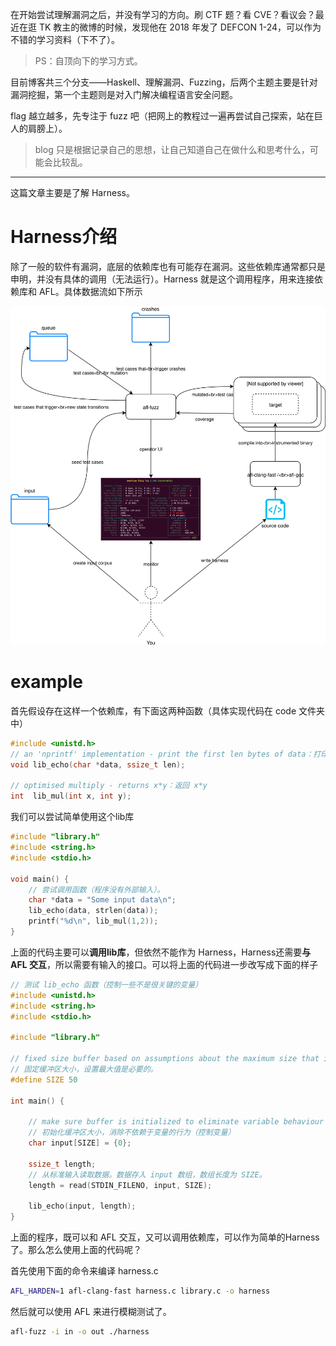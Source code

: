 
在开始尝试理解漏洞之后，并没有学习的方向。刷 CTF 题？看 CVE？看议会？最近在逛 TK 教主的微博的时候，发现他在 2018 年发了 DEFCON 1-24，可以作为不错的学习资料（下不了）。
> PS：自顶向下的学习方式。

目前博客共三个分支——Haskell、理解漏洞、Fuzzing，后两个主题主要是针对漏洞挖掘，第一个主题则是对入门解决编程语言安全问题。

flag 越立越多，先专注于 fuzz 吧（把网上的教程过一遍再尝试自己探索，站在巨人的肩膀上）。
> blog 只是根据记录自己的思想，让自己知道自己在做什么和思考什么，可能会比较乱。

---

这篇文章主要是了解 Harness。

# Harness介绍

除了一般的软件有漏洞，底层的依赖库也有可能存在漏洞。这些依赖库通常都只是申明，并没有具体的调用（无法运行）。Harness 就是这个调用程序，用来连接依赖库和 AFL。具体数据流如下所示

![](./images/10.svg)

# example

首先假设存在这样一个依赖库，有下面这两种函数（具体实现代码在 code 文件夹中）
```c
#include <unistd.h>
// an 'nprintf' implementation - print the first len bytes of data：打印前len个字符
void lib_echo(char *data, ssize_t len);

// optimised multiply - returns x*y：返回 x*y
int  lib_mul(int x, int y);
```
我们可以尝试简单使用这个lib库
```c
#include "library.h"
#include <string.h>
#include <stdio.h>

void main() {
    // 尝试调用函数（程序没有外部输入）。
    char *data = "Some input data\n";
    lib_echo(data, strlen(data));
    printf("%d\n", lib_mul(1,2));
}
```
上面的代码主要可以**调用lib库**，但依然不能作为 Harness，Harness还需要**与 AFL 交互**，所以需要有输入的接口。可以将上面的代码进一步改写成下面的样子
```c
// 测试 lib_echo 函数（控制一些不是很关键的变量）
#include <unistd.h>
#include <string.h>
#include <stdio.h>

#include "library.h"

// fixed size buffer based on assumptions about the maximum size that is likely necessary to exercise all aspects of the target function
// 固定缓冲区大小，设置最大值是必要的。
#define SIZE 50

int main() {

	// make sure buffer is initialized to eliminate variable behaviour that isn't dependent on the input.
	// 初始化缓冲区大小，消除不依赖于变量的行为（控制变量）
	char input[SIZE] = {0};

	ssize_t length;
	// 从标准输入读取数据。数据存入 input 数组，数组长度为 SIZE。
	length = read(STDIN_FILENO, input, SIZE);

	lib_echo(input, length);
}
```
上面的程序，既可以和 AFL 交互，又可以调用依赖库，可以作为简单的Harness了。那么怎么使用上面的代码呢？

首先使用下面的命令来编译 harness.c
```bash
AFL_HARDEN=1 afl-clang-fast harness.c library.c -o harness
```
然后就可以使用 AFL 来进行模糊测试了。
```bash
afl-fuzz -i in -o out ./harness
```